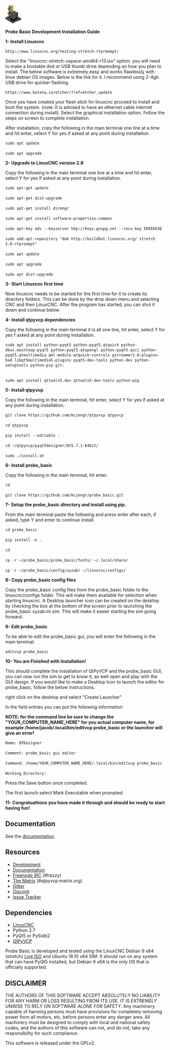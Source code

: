 ![](probe_basic/images/probe_basic_icon.png)



**Probe Basic Development Installation Guide**

**1- Install Linuxcnc**



    http://www.linuxcnc.org/testing-stretch-rtpreempt/

Select the "linuxcnc-stretch-uspace-amd64-r13.iso" option. you will need to make a bootable dvd or USB thumb drive depending on how you plan to install.  The below software is extremely easy and works flawlessly with linux debian OS images. Below is the link for it. I recommend using 2-4gb USB drive for quicker flashing.


    https://www.balena.io/etcher/?ref=etcher_update


Once you have created your flash stick for linuxcnc proceed to install and boot the system. (note: It is advised to have an ethernet cable internet connection during install).  Select the graphical installation option. Follow the steps on screen to complete installation.

After installation, copy the following in the main terminal one line at a time and hit enter, select Y for yes if asked at any point during installation.


    sudo apt update

    sudo apt upgrade


**2- Upgrade to LinuxCNC version 2.8**

Copy the following in the main terminal one line at a time and hit enter, select Y for yes if asked at any point during installation.


    sudo apt-get update

    sudo apt-get dist-upgrade

    sudo apt-get install dirmngr

    sudo apt-get install software-properties-common

    sudo apt-key adv --keyserver hkp://keys.gnupg.net --recv-key E0EE663E

    sudo add-apt-repository "deb http://buildbot.linuxcnc.org/ stretch 2.8-rtpreempt"

    sudo apt update

    sudo apt upgrade

    sudo apt dist-upgrade


**3- Start Linuxcnc first time**

Now linuxcnc needs to be started for the first time for it to create its directory folders. This can be done by the drop down menu and selecting CNC and then LinuxCNC. After the program has started, you can shut it down and continue below.


**4- Install qtpyvcp dependencies**

Copy the following in the main terminal it is all one line, hit enter, select Y for yes f asked at any point during installation.


    sudo apt install python-pyqt5 python-pyqt5.qtquick python-dbus.mainloop.pyqt5 python-pyqt5.qtopengl python-pyqt5.qsci python-pyqt5.qtmultimedia qml-module-qtquick-controls gstreamer1.0-plugins-bad libqt5multimedia5-plugins pyqt5-dev-tools python-dev python-setuptools python-pip git:


    sudo apt install qttools5.dev qttools5-dev-tools python-pip


**5- Install qtpyvcp**

Copy the following in the main terminal, hit enter, select Y for yes if asked at any point during installation.


    git clone https://github.com/kcjengr/qtpyvcp qtpyvcp

    cd qtpyvcp

    pip install --editable .

    cd ~/qtpyvcp/pyqt5designer/Qt5.7.1-64bit/

    sudo ./install.sh


**6- Install probe_basic**

Copy the following in the main terminal, hit enter.


    cd

    git clone https://github.com/kcjengr/probe_basic.git


**7- Setup the probe_basic directory and install using pip.**

From the main terminal paste the following and press enter after each, if asked, type Y and enter to continue install.


    cd probe_basic

    pip install -e .

    cd

    cp -r ~/probe_basic/probe_basic/fonts/ ~/.local/share/
    
    cp -r ~/probe_basic/config/xyzab/ ~/linuxcnc/configs/


**8- Copy probe_basic config files**

Copy the probe_basic config files from the probe_basic folder to the linuxcnc/configs folder.  This will make them available for selection when starting linuxcnc.  A Desktop launcher icon can be created on the desktop by checking the box at the bottom of the screen prior to launching the probe_basic xyzab.ini sim. This will make it easier starting the sim going forward.

**9- Edit probe_basic**

To be able to edit the probe_basic gui, you will enter the following in the main terminal.


    editvcp probe_basic


**10- You are Finished with Installation!**

This should complete the installation of QtPyVCP and the probe_basic GUI, you can now run the sim to get to know it, as well open and play with the GUI design.  If you would like to make a Desktop Icon to launch the editor for probe_basic,  follow the below instructions:

right click on the desktop and select "Create Launcher"

In the field entries you can put the following information:

**NOTE: for the command line be sure to change the "YOUR_COMPUTER_NAME_HERE" for you actual computer name, for example /home/jacob/.local/bin/editvcp probe_basic or the launcher will give an error!**


    Name: QTDesigner

    Comment: probe_basic gui editor

    Command: /home/YOUR_COMPUTER_NAME_HERE/.local/bin/editvcp probe_basic

    Working Directory:

Press the Save button once completed.

The first launch select Mark Executable when prompted.


**11- Congratualtions you have made it through and should be ready to start having fun!**




## Documentation

See the [documentation](https://kcjengr.github.io/qtpyvcp/).


## Resources

* [Development](https://github.com/kcjengr/ProbeBasic/)
* [Documentation](https://kcjengr.github.io/probe_basic/)
* [Freenode IRC](http://webchat.freenode.net/?channels=%23hazzy) (#hazzy)
* [The Matrix](https://riot.im/app/#/room/#qtpyvcp:matrix.org) (#qtpyvcp:matrix.org)
* [Gitter](https://gitter.im/kcjengr/qtpyvcp)
* [Discord](https://discord.gg/463hMhd)
* [Issue Tracker](https://github.com/kcjengr/ProbeBasic/issues)


## Dependencies

* [LinuxCNC](https://linuxcnc.org)
* Python 2.7
* PyQt5 or PySide2
* [QtPyVCP](https://qtpyvcp.kcjengr.com/)

Probe Basic is developed and tested using the LinuxCNC Debian 9 x64 (stretch)
[Live ISO](http://www.linuxcnc.org/testing-stretch-rtpreempt/) and Ubuntu 18.10 x64 SIM. It should run
on any system that can have PyQt5 installed, but Debian 9 x64 is the only OS
that is officially supported.


## DISCLAIMER

THE AUTHORS OF THIS SOFTWARE ACCEPT ABSOLUTELY NO LIABILITY FOR
ANY HARM OR LOSS RESULTING FROM ITS USE.  IT IS _EXTREMELY_ UNWISE
TO RELY ON SOFTWARE ALONE FOR SAFETY.  Any machinery capable of
harming persons must have provisions for completely removing power
from all motors, etc, before persons enter any danger area.  All
machinery must be designed to comply with local and national safety
codes, and the authors of this software can not, and do not, take
any responsibility for such compliance.

This software is released under the GPLv2.
